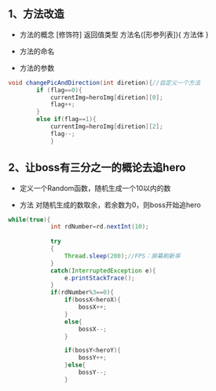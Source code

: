 ## 1、方法改造
- 方法的概念
[修饰符] 返回值类型 方法名([形参列表]){
    方法体
}
- 方法的命名

- 方法的参数
```java
void changePicAndDirection(int diretion){//自定义一个方法
		if (flag==0){
			currentImg=heroImg[diretion][0];
			flag++;
		}
		else if(flag==1){
			currentImg=heroImg[diretion][2];
			flag--;
			}
```

## 2、让boss有三分之一的概论去追hero
- 定义一个Random函数，随机生成一个10以内的数

- 方法
对随机生成的数取余，若余数为0，则boss开始追hero

```java
while(true){
			int rdNumber=rd.nextInt(10);
			
			try
			{
				Thread.sleep(200);//FPS：屏幕刷新率
			}
			catch(InterruptedException e){
				e.printStackTrace();
			}
			if(rdNumber%3==0){
				if(bossX<heroX){
					bossX++;
				}
				else{
					bossX--;
				}

				if(bossY<heroY){
					bossY++;
				}else{
					bossY--;
				}
```